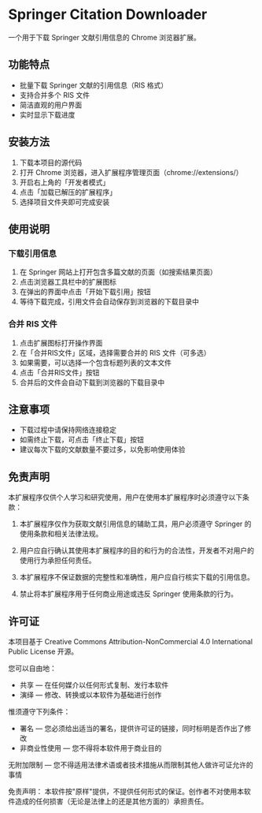 # Springer Citation Downloader

一个用于下载 Springer 文献引用信息的 Chrome 浏览器扩展。

## 功能特点

- 批量下载 Springer 文献的引用信息（RIS 格式）
- 支持合并多个 RIS 文件
- 简洁直观的用户界面
- 实时显示下载进度

## 安装方法

1. 下载本项目的源代码
2. 打开 Chrome 浏览器，进入扩展程序管理页面（chrome://extensions/）
3. 开启右上角的「开发者模式」
4. 点击「加载已解压的扩展程序」
5. 选择项目文件夹即可完成安装

## 使用说明

### 下载引用信息

1. 在 Springer 网站上打开包含多篇文献的页面（如搜索结果页面）
2. 点击浏览器工具栏中的扩展图标
3. 在弹出的界面中点击「开始下载引用」按钮
4. 等待下载完成，引用文件会自动保存到浏览器的下载目录中

### 合并 RIS 文件

1. 点击扩展图标打开操作界面
2. 在「合并RIS文件」区域，选择需要合并的 RIS 文件（可多选）
3. 如果需要，可以选择一个包含标题列表的文本文件
4. 点击「合并RIS文件」按钮
5. 合并后的文件会自动下载到浏览器的下载目录中

## 注意事项

- 下载过程中请保持网络连接稳定
- 如需终止下载，可点击「终止下载」按钮
- 建议每次下载的文献数量不要过多，以免影响使用体验

## 免责声明

本扩展程序仅供个人学习和研究使用，用户在使用本扩展程序时必须遵守以下条款：

1. 本扩展程序仅作为获取文献引用信息的辅助工具，用户必须遵守 Springer 的使用条款和相关法律法规。

2. 用户应自行确认其使用本扩展程序的目的和行为的合法性，开发者不对用户的使用行为承担任何责任。

3. 本扩展程序不保证数据的完整性和准确性，用户应自行核实下载的引用信息。

4. 禁止将本扩展程序用于任何商业用途或违反 Springer 使用条款的行为。

## 许可证

本项目基于 Creative Commons Attribution-NonCommercial 4.0 International Public License 开源。

您可以自由地：
- 共享 — 在任何媒介以任何形式复制、发行本软件
- 演绎 — 修改、转换或以本软件为基础进行创作

惟须遵守下列条件：
- 署名 — 您必须给出适当的署名，提供许可证的链接，同时标明是否作出了修改
- 非商业性使用 — 您不得将本软件用于商业目的

无附加限制 — 您不得适用法律术语或者技术措施从而限制其他人做许可证允许的事情

免责声明：
本软件按"原样"提供，不提供任何形式的保证。创作者不对使用本软件造成的任何损害（无论是法律上的还是其他方面的）承担责任。